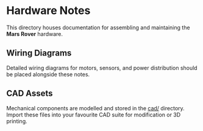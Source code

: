 # Hardware Notes

This directory houses documentation for assembling and maintaining the **Mars Rover** hardware.

## Wiring Diagrams
Detailed wiring diagrams for motors, sensors, and power distribution should be placed alongside these notes.

## CAD Assets
Mechanical components are modelled and stored in the [cad/](../cad/) directory.
Import these files into your favourite CAD suite for modification or 3D printing.

